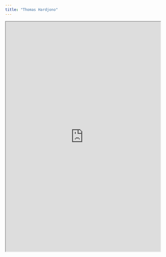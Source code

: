 ```yaml
---
title: "Thomas Hardjono"
---
```



<iframe height="750" width="100%" src="https://ewelton.github.io/ktest/wiki.html#Thomas%20Hardjono"></iframe>
